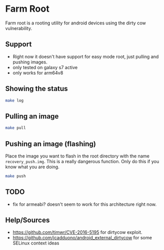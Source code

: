# Farm Root
Farm root is a rooting utility for android devices using the dirty cow vulnerability. 

## Support
* Right now it doesn't have support for easy mode root, just pulling and pushing images.
* only tested on galaxy s7 active
* only works for arm64v8

## Showing the status
```bash
make log
```

## Pulling an image
```bash
make pull
```

## Pushing an image (flashing)
Place the image you want to flash in the root directory with the name `recovery_push.img`. This is a really dangerous function. Only do this if you know what you are doing.
```bash
make push
```

## TODO
* fix for armeabi? doesn't seem to work for this architecture right now.

## Help/Sources
* https://github.com/timwr/CVE-2016-5195 for dirtycow exploit.
* https://github.com/jcadduono/android_external_dirtycow for some SELinux context ideas

